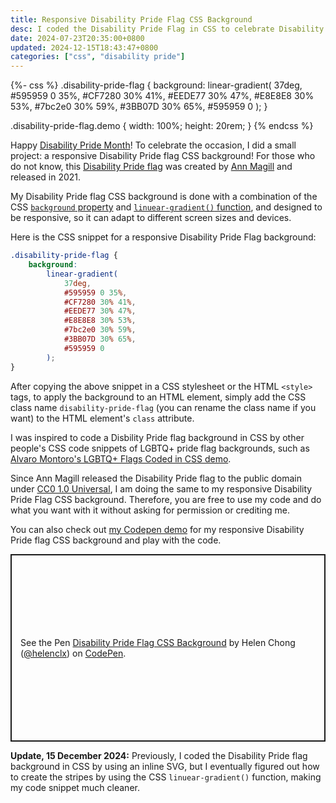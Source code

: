 ```yaml
---
title: Responsive Disability Pride Flag CSS Background
desc: I coded the Disability Pride Flag in CSS to celebrate Disability Pride Month.
date: 2024-07-23T20:35:00+0800
updated: 2024-12-15T18:43:47+0800
categories: ["css", "disability pride"]
---
```


{%- css %}
.disability-pride-flag {
    background:
        linear-gradient(
            37deg,
            #595959 0 35%,
            #CF7280 30% 41%,
            #EEDE77 30% 47%,
            #E8E8E8 30% 53%,
            #7bc2e0 30% 59%,
            #3BB07D 30% 65%,
            #595959 0
        );
}

.disability-pride-flag.demo {
    width: 100%;
    height: 20rem;
}
{% endcss %}

<div class="disability-pride-flag demo" role="img" aria-label="Demo of the Disability Pride flag coded in CSS"></div>

Happy [Disability Pride Month](https://en.wikipedia.org/wiki/Disability_Pride_Month)! To celebrate the occasion, I did a small project: a responsive Disability Pride flag CSS background! For those who do not know, this [Disability Pride flag](https://www.womansday.com/life/a43964487/disability-pride-flag/) was created by [Ann Magill](https://capri0mni.dreamwidth.org/837596.html) and released in 2021.

My Disability Pride flag CSS background is done with a combination of the CSS [`background` property](https://developer.mozilla.org/en-US/docs/Web/CSS/background) and [`linuear-gradient()` function](https://developer.mozilla.org/en-US/docs/Web/CSS/gradient/linear-gradient), and designed to be responsive, so it can adapt to different screen sizes and devices.

Here is the CSS snippet for a responsive Disability Pride Flag background:

```css
.disability-pride-flag {
    background:
        linear-gradient(
            37deg,
            #595959 0 35%,
            #CF7280 30% 41%,
            #EEDE77 30% 47%,
            #E8E8E8 30% 53%,
            #7bc2e0 30% 59%,
            #3BB07D 30% 65%,
            #595959 0
        );
}
```

After copying the above snippet in a CSS stylesheet or the HTML `<style>` tags, to apply the background to an HTML element, simply add the CSS class name `disability-pride-flag` (you can rename the class name if you want) to the HTML element's `class` attribute.

I was inspired to code a Disbility Pride flag background in CSS by other people's CSS code snippets of LGBTQ+ pride flag backgrounds, such as [Alvaro Montoro's LGBTQ+ Flags Coded in CSS demo](https://codepen.io/alvaromontoro/full/NWyBrZJ).

Since Ann Magill released the Disability Pride flag to the public domain under [CC0 1.0 Universal](https://creativecommons.org/publicdomain/zero/1.0/), I am doing the same to my responsive Disability Pride Flag CSS background. Therefore, you are free to use my code and do what you want with it without asking for permission or crediting me.

You can also check out [my Codepen demo](https://codepen.io/helenclx/pen/VwJjBmB)  for my responsive Disability Pride flag CSS background and play with the code.

<p class="codepen" data-height="300" data-default-tab="css,result" data-slug-hash="VwJjBmB" data-pen-title="Disability Pride Flag CSS Background" data-editable="true" data-user="helenclx" style="height: 300px; box-sizing: border-box; display: flex; align-items: center; justify-content: center; border: 2px solid; margin: 1em 0; padding: 1em;">
  <span>See the Pen <a href="https://codepen.io/helenclx/pen/VwJjBmB">
  Disability Pride Flag CSS Background</a> by Helen Chong (<a href="https://codepen.io/helenclx">@helenclx</a>)
  on <a href="https://codepen.io">CodePen</a>.</span>
</p>
<script async src="https://cpwebassets.codepen.io/assets/embed/ei.js"></script>

**Update, 15 December 2024:** Previously, I coded the Disability Pride flag background in CSS by using an inline SVG, but I eventually figured out how to create the stripes by using the CSS `linuear-gradient()` function, making my code snippet much cleaner.